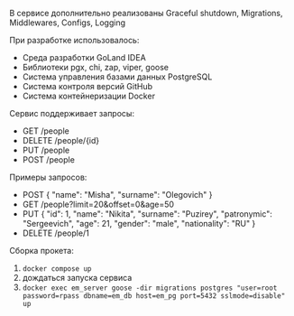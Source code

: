 В сервисе дополнительно реализованы Graceful shutdown, Migrations, Middlewares, Configs, Logging

При разработке использовалось:
- Среда разработки GoLand IDEA
- Библиотеки pgx, chi, zap, viper, goose
- Система управления базами данных PostgreSQL
- Система контроля версий GitHub
- Система контейнеризации Docker

Сервис поддерживает запросы:
- GET /people
- DELETE /people/{id}
- PUT /people
- POST /people

Примеры запросов:
- POST
  {
  "name": "Misha",
  "surname": "Olegovich"
  }
- GET /people?limit=20&offset=0&age=50
- PUT
    {
    "id": 1,
    "name": "Nikita",
    "surname": "Puzirey",
    "patronymic": "Sergeevich",
    "age": 21,
    "gender": "male",
    "nationality": "RU"
    }
- DELETE /people/1



Сборка прокета:
1. ``docker compose up``
2. дождаться запуска сервиса
3. ``docker exec em_server goose -dir migrations postgres "user=root password=rpass dbname=em_db host=em_pg port=5432 sslmode=disable" up``